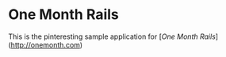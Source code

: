 # One Month Rails 

This is the pinteresting sample application for [*One Month Rails*]
(http://onemonth.com)